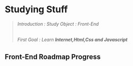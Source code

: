 # **Studying Stuff**
> ###### Introduction : Study Object : Front-End
> ###### First Goal : Learn **Internet,Html,Css and Javascript**
## Front-End Roadmap Progress
